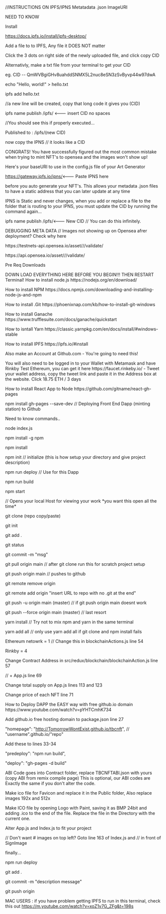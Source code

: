 //INSTRUCTIONS ON IPFS/IPNS  Metatadata .json ImageURI <p/> NEED TO KNOW<p/>
Install<p/>
https://docs.ipfs.io/install/ipfs-desktop/<p/>
<p/>
Add a file to to IPFS, Any file it DOES NOT matter<p/>
    Click the 3 dots on right side of the newly uploaded file, and click copy CID<p/>
Alternativly, make a txt file from your terminal to get your CID<p/>
    eg. CID -- QmWVBgiGHv8uahddSNMX5L2nuc8eSN3zSvByvp44w97dwA<p/>
<p/>
echo "Hello, world!" > hello.txt<p/>
ipfs add hello.txt <p/>
//a new line will be created, copy that long code it gives you (CID)<p/>
<p/>
ipfs name publish /ipfs/ <--- insert CID no spaces<p/>
<p/>
//You should see this if properly executed...<p/>
Published to <IPNS>: /ipfs/(new CID)<p/>
    now copy the IPNS // it looks like a CID<p/>
<p/>
CONGRATS! You have successfully figured out the most common mistake when trying to mint NFT's to opensea and the images won't show up! <p/>
<p/>
Here's your baseURI to use in the config.js file of your Art Generator

https://gateway.ipfs.io/ipns/<--- Paste IPNS here<p/>
<p/>
    before you auto generate your NFT's. This allows your metadata .json files to have a static address that you can later update at any time<p/>
   <p/> 
IPNS is Static and never changes, when you add or replace a file to the folder that is routing to your IPNS, you must update the CID by running the command again...<p/>
<p/>
ipfs name publish /ipfs/<--- New CID  // You can do this infinitely. <p/>
<p/>
DEBUGGING META DATA // Images not showing up on Opensea afrer deployment? Check why here<p/>
<p/>
https://testnets-api.opensea.io/asset/<your_contract_address>/<your_token_id>/validate/ <p/>
<p/>
https://api.opensea.io/asset/<your_contract_address>/<your_token_id>/validate/<p/>
<p/>
<p/><p/><p/>
Pre Req Downloads<p/> DOWN LOAD EVERYTHING HERE BEFORE YOU BEGIN!!! THEN RESTART Terminal!
How to install node.js https://nodejs.org/en/download/<p/>
How to install NPM https://docs.npmjs.com/downloading-and-installing-node-js-and-npm<p/>
How to install .Git https://phoenixnap.com/kb/how-to-install-git-windows<p/>
How to install Ganache https://www.trufflesuite.com/docs/ganache/quickstart<p/>
How to isntall Yarn https://classic.yarnpkg.com/en/docs/install/#windows-stable<p/>
How to install IPFS https://ipfs.io/#install<p/>
Also make an Account at Github.com - You're going to need this!<p/>
<p/>
You will also need to be logged in to your Wallet with Metamask and have Rinkby Test Ethereum, you can get it here https://faucet.rinkeby.io/ - Tweet your wallet address, copy the tweet link and paste it in the Address box at the website. Click 18.75 ETH / 3 days
<p/>
How to install React App to Node https://github.com/gitname/react-gh-pages<p/>
npm install gh-pages --save-dev // Deploying Front End Dapp (minting station) to Github<p/>
<p/>
Need to know commands.. <p/>
node index.js
<p/>
npm install -g npm<p/>
npm install<p/>
npm init // initialize (this is how setup your directory and give project description)<p/>
npm run deploy // Use for this Dapp<p/>
npm run build<p/>
npm start<p/> // Opens your local Host for viewing your work *you want this open all the time*
<p/>
git clone (repo copy/paste)<p/>
git init<p/>
git add .<p/>
git status<p/>
git commit -m "msg"<p/>
git pull origin main // after git clone run this for scratch project setup<p/>
git push origin main // pushes to github<p/>
git remote remove origin<p/>
git remote add origin "insert URL to repo with no .git at the end"<p/>
git push -u origin main (master) // if git push origin main doesnt work<p/>
git push --force origin main (master) // last resort<p/>
<p/>
yarn install // Try not to mix npm and yarn in the same terminal<p/>
yarn add all // only use yarn add all if git clone and npm install fails<p/>
<p/>
Ethereum netowrk = 1  // Change this in blockchainActions.js line 54<p/>
Rinkby = 4<p/>
<p/>
Change Contract Address in src/redux/blockchain/blockchainAction.js line 57 <p/>
// + App.js line 69<p/>
<p/>
Change total supply on App.js lines 113 and 123<p/>
Change price of each NFT line 71<p/>
<p/>
How to Deploy DAPP the EASY way with free github.io domain https://www.youtube.com/watch?v=pYHTCmhK734 <p/>

Add github.io free hosting domain to package.json line 27 <p/>
"homepage": "http://TomorrowWontExist.github.io/tbcnft", // "username".github.io/"repo" <p/>

Add these to lines 33-34<p/>
    "predeploy": "npm run build",<p/>
    "deploy": "gh-pages -d build"<p/>
    <p/>
ABI Code goes into Contract folder, replace TBCNFTABI.json with yours (copy ABI from remix compile page) This is optional, our ABI codes are Exactly the same if you don't alter the code.

Make ico file for Favicon and replace it in the Public folder, Also replace images 192x and 512x<p/> Make ICO file by opening Logo with Paint, saving it as BMP 24bit and adding .ico to the end of the file. Replace the file in the Directory with the current one.
<p/>
Alter App.js and Index.js to fit your project<p/>
<p/>
// Don't want # images on top left? Goto line 163 of Index.js and // in front of SignImage<p/>
<p/>
finally... <p/>
<p/>
npm run deploy<p/>
git add .<p/>
git commit -m "description message"<p/>
git push origin<p/>
<p/>

MAC USERS : if you have problem getting IPFS to run in this terminal, check this out https://m.youtube.com/watch?v=xoZ1v7G_ZFg&t=198s